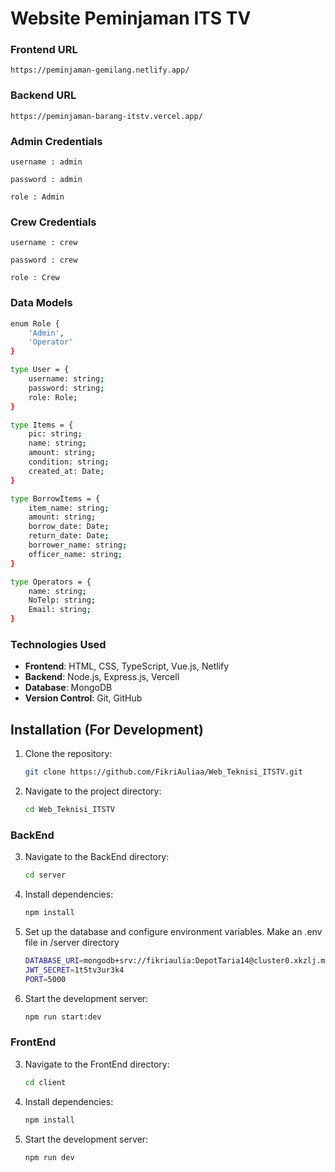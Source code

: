 # Website Peminjaman ITS TV

### Frontend URL
```
https://peminjaman-gemilang.netlify.app/
```
### Backend URL
```
https://peminjaman-barang-itstv.vercel.app/
```

### Admin Credentials
```
username : admin

password : admin

role : Admin
```

### Crew Credentials
```
username : crew

password : crew

role : Crew
```

### **Data Models**
```bash
enum Role {
	'Admin',
	'Operator'
}

type User = {
	username: string;
	password: string;
	role: Role;
}

type Items = {
    pic: string;
	name: string;
	amount: string;
	condition: string;
	created_at: Date;
}

type BorrowItems = {
	item_name: string;
	amount: string;
	borrow_date: Date;
	return_date: Date;
	borrower_name: string;
	officer_name: string;
}

type Operators = {
    name: string;
    NoTelp: string;
    Email: string;
}
```

### Technologies Used

- **Frontend**: HTML, CSS, TypeScript, Vue.js, Netlify
- **Backend**: Node.js, Express.js, Vercell
- **Database**: MongoDB
- **Version Control**: Git, GitHub

## Installation (For Development)

1. Clone the repository:
    ```bash
    git clone https://github.com/FikriAuliaa/Web_Teknisi_ITSTV.git
    ```
2. Navigate to the project directory:
    ```bash
    cd Web_Teknisi_ITSTV
    ```

### BackEnd

3. Navigate to the BackEnd directory:
    ```bash
    cd server
    ```
4. Install dependencies:
    ```bash
    npm install
    ```
5. Set up the database and configure environment variables. Make an .env file in /server directory
    ```bash
    DATABASE_URI=mongodb+srv://fikriaulia:DepotTaria14@cluster0.xkzlj.mongodb.net/?retryWrites=true&w=majority&appName=Cluster0
    JWT_SECRET=1t5tv3ur3k4
    PORT=5000
    ```
6. Start the development server:
    ```bash
    npm run start:dev
    ```
    
### FrontEnd

3. Navigate to the FrontEnd directory:
    ```bash
    cd client
    ```
4. Install dependencies:
    ```bash
    npm install
    ```
5. Start the development server:
    ```bash
    npm run dev 
    ```
